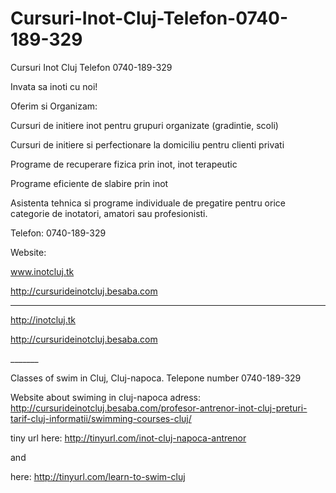 Cursuri-Inot-Cluj-Telefon-0740-189-329
======================================

Cursuri Inot Cluj Telefon 0740-189-329

Invata sa inoti cu noi!

Oferim si Organizam:

Cursuri de initiere inot pentru grupuri organizate (gradintie, scoli)

Cursuri de initiere si perfectionare la domiciliu pentru clienti privati

Programe de recuperare fizica prin inot, inot terapeutic

Programe eficiente de slabire prin inot

Asistenta tehnica si programe individuale de pregatire pentru orice categorie de inotatori, amatori sau profesionisti.

Telefon: 0740-189-329 

Website:

www.inotcluj.tk 

http://cursurideinotcluj.besaba.com

_______
<p><a href="http://inotcluj.tk">http://inotcluj.tk</a></p><p><a href="http://cursurideinotcluj.besaba.com">http://cursurideinotcluj.besaba.com</a></p>
_______

Classes of swim in Cluj, Cluj-napoca. Telepone number 0740-189-329

Website about swiming in cluj-napoca adress: http://cursurideinotcluj.besaba.com/profesor-antrenor-inot-cluj-preturi-tarif-cluj-informatii/swimming-courses-cluj/


tiny url here:  http://tinyurl.com/inot-cluj-napoca-antrenor

and

here: http://tinyurl.com/learn-to-swim-cluj
